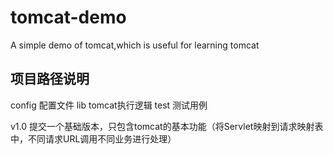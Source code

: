 # tomcat-demo
A simple demo of tomcat,which is useful for learning tomcat

## 项目路径说明
   config   配置文件
   lib      tomcat执行逻辑
   test     测试用例

v1.0 提交一个基础版本，只包含tomcat的基本功能（将Servlet映射到请求映射表中，不同请求URL调用不同业务进行处理）
